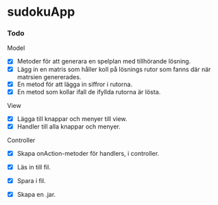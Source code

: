 # sudokuApp

### Todo </b>

Model
- [X] Metoder för att generara en spelplan med tillhörande lösning.
- [X] Lägg in en matris som håller koll på lösnings rutor som fanns där när matrsien genererades.
- [X] En metod för att lägga in siffror i rutorna.
- [X] En metod som kollar ifall de ifyllda rutorna är lösta.

View
- [X] Lägga till knappar och menyer till view.
- [X] Handler till alla knappar och menyer.

Controller
- [X] Skapa onAction-metoder för handlers, i controller.
- [X] Läs in till fil.
- [X] Spara i fil.

- [X] Skapa en .jar.
